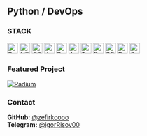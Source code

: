 ## Python / DevOps 

### STACK

<p align="left">
  <img src="https://cdn.jsdelivr.net/gh/devicons/devicon/icons/python/python-original.svg" height="24" title="Python"/>
  <img src="https://cdn.jsdelivr.net/gh/devicons/devicon/icons/html5/html5-original.svg" height="24" title="HTML"/>
  <img src="https://cdn.jsdelivr.net/gh/devicons/devicon/icons/css3/css3-original.svg" height="24" title="CSS"/>
  <img src="https://cdn.jsdelivr.net/gh/devicons/devicon/icons/javascript/javascript-original.svg" height="24" title="JavaScript"/>
  <img src="https://cdn.jsdelivr.net/gh/devicons/devicon/icons/bash/bash-original.svg" height="24" title="Bash"/>
  <img src="https://cdn.jsdelivr.net/gh/devicons/devicon/icons/ansible/ansible-original.svg" height="24" title="Ansible"/>
  <img src="https://cdn.jsdelivr.net/gh/devicons/devicon/icons/terraform/terraform-original.svg" height="24" title="Terraform"/>
  <img src="https://cdn.jsdelivr.net/gh/devicons/devicon/icons/docker/docker-original.svg" height="24" title="Docker"/>
  <img src="https://cdn.jsdelivr.net/gh/devicons/devicon/icons/mysql/mysql-original.svg" height="24" title="SQL"/>
  <img src="https://www.vectorlogo.zone/logos/prometheusio/prometheusio-icon.svg" height="24" title="Prometheus"/>
  <img src="https://www.vectorlogo.zone/logos/grafana/grafana-icon.svg" height="24" title="Grafana"/>
</p>

### Featured Project

[![Radium](https://img.shields.io/badge/GitHub-Radium-blue?logo=github&style=for-the-badge)](https://github.com/zefirkoooo/Radium)

### Contact

**GitHub:** [@zefirkoooo](https://github.com/zefirkoooo)  
**Telegram:** [@igorRisov00](https://t.me/igorRisov00)
